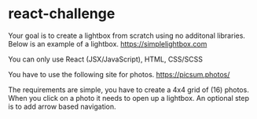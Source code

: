 # react-challenge

Your goal is to create a lightbox from scratch using no additonal libraries. Below is an example of a lightbox.
https://simplelightbox.com

You can only use React (JSX/JavaScript), HTML, CSS/SCSS

You have to use the following site for photos.
https://picsum.photos/

The requirements are simple, you have to create a 4x4 grid of (16) photos. When you click on a photo it needs to open up a lightbox.
An optional step is to add arrow based navigation.